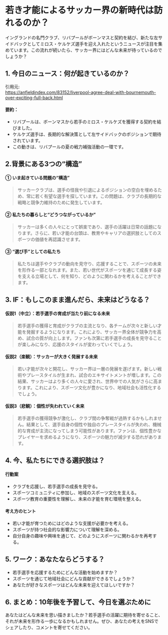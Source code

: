 # 若き才能によるサッカー界の新時代は訪れるのか？

イングランドの名門クラブ、リバプールがボーンマスと契約を結び、新たな左サイドバックとしてミロス・ケルケズ選手を迎え入れたというニュースが注目を集めています。この流れが続いたら、サッカー界にはどんな未来が待っているのでしょうか？

## 1. 今日のニュース：何が起きているのか？
引用元:  
https://anfieldindex.com/83152/liverpool-agree-deal-with-bournemouth-over-exciting-full-back.html

#### 要約：
- リバプールは、ボーンマスから若手のミロス・ケルケズを獲得する契約を結びました。
- ケルケズ選手は、長期的な解決策として左サイドバックのポジションで期待されています。
- この動きは、リバプールの夏の戦力補強活動の一環です。

## 2.背景にある3つの“構造”

#### ① いま起きている問題の“構造”
> サッカークラブは、選手の怪我や引退によるポジションの空白を埋めるため、常に若く有望な選手を探しています。この問題は、クラブの長期的な戦略と競争力維持のために発生しています。

#### ② 私たちの暮らしと“どうつながっているか”
> サッカーは多くの人々にとって娯楽であり、選手の活躍は日常の話題になります。さらに、若い才能の台頭は、教育やキャリアの選択肢としてのスポーツの価値を再認識させます。

#### ③ “選び手”としての私たち
> 私たちは選手やクラブの動向を見守り、応援することで、スポーツの未来を形作る一部となれます。また、若い世代がスポーツを通じて成長する姿を支える立場として、何を知り、どのように関わるかを考えることができます。

## 3. IF：もしこのまま進んだら、未来はどうなる？

#### 仮説1（中立）：若手選手の育成が当たり前になる未来  
> 若手選手の獲得と育成がクラブの主流となり、各チームが次々と新しい才能を発掘するようになります。これにより、サッカー界全体が競争力を高め、試合の質が向上します。ファンも次第に若手選手の成長を見守ることが楽しみになり、応援のスタイルが変わっていくでしょう。

#### 仮説2（楽観）：サッカーが大きく発展する未来  
> 若い才能が次々と開花し、サッカー界は一層の発展を遂げます。新しい戦術やプレースタイルが生まれ、試合のエキサイトメントが増します。この結果、サッカーはより多くの人々に愛され、世界中での人気がさらに高まります。これにより、スポーツ文化が豊かになり、地域社会も活性化するでしょう。

#### 仮説3（悲観）：個性が失われていく未来  
> 若手選手の獲得競争が激化し、クラブ間の争奪戦が過熱するかもしれません。結果として、選手自身の個性や独自のプレースタイルが失われ、機械的な育成が主流になってしまう可能性があります。ファンは、個性豊かなプレイヤーを求めるようになり、スポーツの魅力が減少する恐れがあります。

## 4. 今、私たちにできる選択肢は？
#### 行動案
- クラブを応援し、若手選手の成長を見守る。
- スポーツコミュニティに参加し、地域のスポーツ文化を支える。
- スポーツ教育の重要性を理解し、未来の才能を育む環境を整える。

#### 考え方のヒント
- 若い才能が育つためにはどのような支援が必要かを考える。
- スポーツが持つ社会的な影響力について理解を深める。
- 自分自身の趣味や興味を通じて、どのようにスポーツに関わるかを再考する。

## 5. ワーク：あなたならどうする？
- 若手選手を応援するためにどんな活動を始めますか？
- スポーツを通じて地域社会にどんな貢献ができるでしょうか？
- あなたが好きなスポーツはどんな未来を迎えてほしいですか？

## 6. まとめ：10年後を予習して、今日を選ぶために
あなたはどんな未来を思い描きましたか？若手選手の活躍に期待を寄せること、それが未来を形作る一歩になるかもしれません。ぜひ、あなたの考えをSNSでシェアしたり、コメントを寄せてください。